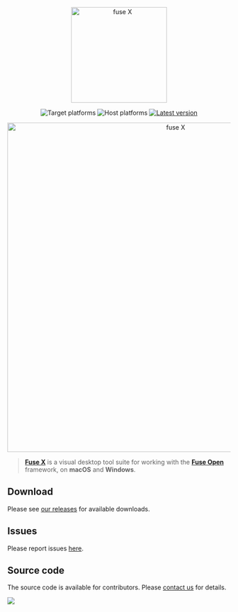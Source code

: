 <p align="center"><img src="https://github.com/fuse-x/studio/raw/master/img/logo.png" width="216" alt="fuse X" /></p>

<p align="center"><img src="https://img.shields.io/badge/target%20os-Android%20%7C%20iOS%20%7C%20macOS%20%7C%20Windows-7F5AB6?style=flat-square&amp;logo=android&amp;logoColor=silver" alt="Target platforms">
<img src="https://img.shields.io/badge/host%20os-macOS%20%7C%20Windows-7F5AB6?logo=apple&amp;style=flat-square" alt="Host platforms">
<a href="https://github.com/fuse-x/studio/releases"><img src="https://img.shields.io/github/v/release/fuse-x/studio?include_prereleases&amp;logo=github&amp;label=latest&amp;sort=semver&amp;style=flat-square" alt="Latest version"></a>

<p align="center"><img src="https://github.com/fuse-x/studio/raw/master/img/screenshot.png" width="744" alt="fuse X" /></p>

> [**Fuse X**](https://fuse-x.com/) is a visual desktop tool suite for working with the [**Fuse Open**](https://fuseopen.com/) framework, on **macOS** and **Windows**.

## Download

Please see [our releases](https://github.com/fuse-x/studio/releases) for available downloads.

## Issues

Please report issues [here](https://github.com/fuse-x/studio/issues).

## Source code

The source code is available for contributors. Please <a href="mailto:support@fuse-x.com">contact us</a> for details.

<img class="release-badge" src="https://img.shields.io/badge/license-NDA-yellow?style=flat-square">
